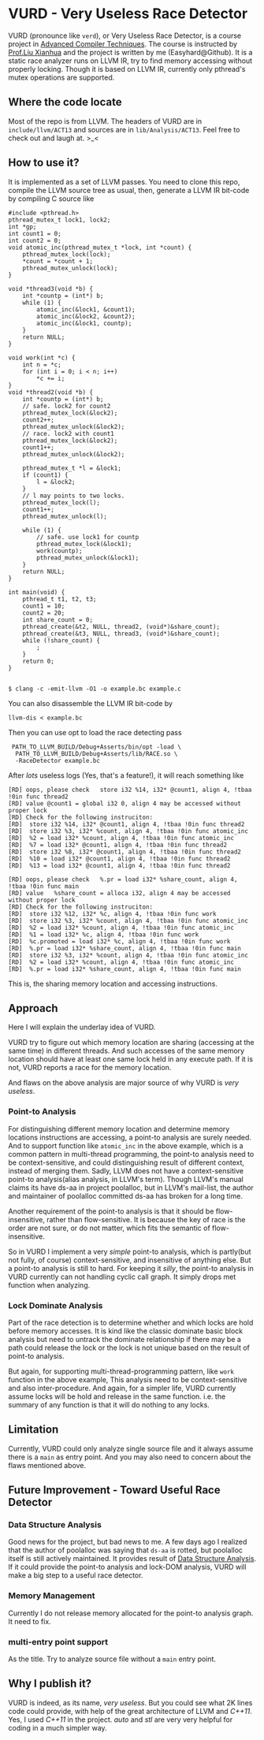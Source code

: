# VURD - Very Useless Race Detector

VURD (pronounce like `verd`), or Very Useless Race Detector, is a course project
in [Advanced Compiler Techniques][]. The course is instructed by
[Prof.Liu Xianhua][] and the project is written by me (Easyhard@Github). It is a
static race analyzer runs on LLVM IR, try to find memory accessing without
properly locking. Though it is based on LLVM IR, currently only pthread's mutex
operations are supported.

## Where the code locate
Most of the repo is from LLVM. The headers of VURD are in `include/llvm/ACT13` and
sources are in `lib/Analysis/ACT13`. Feel free to check out and laugh at. >_<

## How to use it?
It is implemented as a set of LLVM passes. You need to clone this repo, compile
the LLVM source tree as usual, then, generate a LLVM IR bit-code by compiling C
source like


    #include <pthread.h>
    pthread_mutex_t lock1, lock2;
    int *gp;
    int count1 = 0;
    int count2 = 0;
    void atomic_inc(pthread_mutex_t *lock, int *count) {
        pthread_mutex_lock(lock);
        *count = *count + 1;
        pthread_mutex_unlock(lock);
    }
    
    void *thread3(void *b) {
        int *countp = (int*) b;
        while (1) {
            atomic_inc(&lock1, &count1);
            atomic_inc(&lock2, &count2);
            atomic_inc(&lock1, countp);
        }
        return NULL;
    }
    
    void work(int *c) {
        int n = *c;
        for (int i = 0; i < n; i++)
            *c += i;
    }
    void *thread2(void *b) {
        int *countp = (int*) b;
        // safe. lock2 for count2
        pthread_mutex_lock(&lock2);
        count2++;
        pthread_mutex_unlock(&lock2);
        // race. lock2 with count1
        pthread_mutex_lock(&lock2);
        count1++;
        pthread_mutex_unlock(&lock2);
    
        pthread_mutex_t *l = &lock1;
        if (count1) {
            l = &lock2;
        }
        // l may points to two locks.
        pthread_mutex_lock(l);
        count1++;
        pthread_mutex_unlock(l);
    
        while (1) {
            // safe. use lock1 for countp
            pthread_mutex_lock(&lock1);
            work(countp);
            pthread_mutex_unlock(&lock1);
        }
        return NULL;
    }
    
    int main(void) {
        pthread_t t1, t2, t3;
        count1 = 10;
        count2 = 20;
        int share_count = 0;
        pthread_create(&t2, NULL, thread2, (void*)&share_count);
        pthread_create(&t3, NULL, thread3, (void*)&share_count);
        while (!share_count) {
            ;
        }
        return 0;
    }


    $ clang -c -emit-llvm -O1 -o example.bc example.c

You can also disassemble the LLVM IR bit-code by

    llvm-dis < example.bc

Then you can use opt to load the race detecting pass

     PATH_TO_LLVM_BUILD/Debug+Asserts/bin/opt -load \
      PATH_TO_LLVM_BUILD/Debug+Asserts/lib/RACE.so \
      -RaceDetector example.bc

After *lots* useless logs (Yes, that's a feature!), it will reach something like

    [RD] oops, please check   store i32 %14, i32* @count1, align 4, !tbaa !0in func thread2
    [RD] value @count1 = global i32 0, align 4 may be accessed without proper lock
    [RD] Check for the following instruciton: 
    [RD]  store i32 %14, i32* @count1, align 4, !tbaa !0in func thread2
    [RD]  store i32 %3, i32* %count, align 4, !tbaa !0in func atomic_inc
    [RD]  %2 = load i32* %count, align 4, !tbaa !0in func atomic_inc
    [RD]  %7 = load i32* @count1, align 4, !tbaa !0in func thread2
    [RD]  store i32 %8, i32* @count1, align 4, !tbaa !0in func thread2
    [RD]  %10 = load i32* @count1, align 4, !tbaa !0in func thread2
    [RD]  %13 = load i32* @count1, align 4, !tbaa !0in func thread2
    
    [RD] oops, please check   %.pr = load i32* %share_count, align 4, !tbaa !0in func main
    [RD] value   %share_count = alloca i32, align 4 may be accessed without proper lock
    [RD] Check for the following instruciton: 
    [RD]  store i32 %12, i32* %c, align 4, !tbaa !0in func work
    [RD]  store i32 %3, i32* %count, align 4, !tbaa !0in func atomic_inc
    [RD]  %2 = load i32* %count, align 4, !tbaa !0in func atomic_inc
    [RD]  %1 = load i32* %c, align 4, !tbaa !0in func work
    [RD]  %c.promoted = load i32* %c, align 4, !tbaa !0in func work
    [RD]  %.pr = load i32* %share_count, align 4, !tbaa !0in func main
    [RD]  store i32 %3, i32* %count, align 4, !tbaa !0in func atomic_inc
    [RD]  %2 = load i32* %count, align 4, !tbaa !0in func atomic_inc
    [RD]  %.pr = load i32* %share_count, align 4, !tbaa !0in func main

This is, the sharing memory location and accessing instructions.

## Approach
Here I will explain the underlay idea of VURD.

VURD try to figure out which memory location are sharing (accessing at the same
time) in different threads. And such accesses of the same memory location should
have at least one same lock held in any execute path. If it is not, VURD reports
a race for the memory location.

And flaws on the above analysis are major source of why VURD is *very useless*.

### Point-to Analysis
For distinguishing different memory location and determine memory locations
instructions are accessing, a point-to analysis are surely needed. And to
support function like `atomic_inc` in the above example, which is a common pattern
in multi-thread programming, the point-to analysis need to be context-sensitive,
and could distinguishing result of different context, instead of merging
them. Sadly, LLVM does not have a context-sensitive point-to analysis(alias
analysis, in LLVM's term). Though LLVM's manual claims its have ds-aa in project
poolalloc, but in LLVM's mail-list, the author and maintainer of poolalloc
committed ds-aa has broken for a long time.

Another requirement of the point-to analysis is that it should be
flow-insensitive, rather than flow-sensitive. It is because the key of race is
the order are not sure, or do not matter, which fits the semantic of
flow-insensitive.

So in VURD I implement a very *simple* point-to analysis, which is partly(but
not fully, of course) context-sensitive, and insensitive of anything else. But a
point-to analysis is still to hard. For keeping it *silly*, the point-to
analysis in VURD currently can not handling cyclic call graph. It simply drops
met function when analyzing.

### Lock Dominate Analysis
Part of the race detection is to determine whether and which locks are hold
before memory accesses. It is kind like the classic dominate basic block analysis
but need to untrack the dominate relationship if there may be a path could
release the lock or the lock is not unique based on the result of point-to
analysis.

But again, for supporting multi-thread-programming pattern, like `work` function
in the above example, This analysis need to be context-sensitive and also
inter-procedure. And again, for a simpler life, VURD currently assume locks will
be hold and release in the same function. i.e. the summary of any function is that
it will do nothing to any locks.

## Limitation
Currently, VURD could only analyze single source file and it always assume there
is a `main` as entry point. And you may also need to concern about the flaws
mentioned above.

## Future Improvement - Toward Useful Race Detector

### Data Structure Analysis
Good news for the project, but bad news to me. A few days ago I realized that the author of poolalloc
was saying that `ds-aa` is rotted, but poolalloc itself is still actively
maintained. It provides result of [Data Structure Analysis][]. If it could
provide the point-to analysis and lock-DOM analysis, VURD will make a big step
to a useful race detector.

### Memory Management
Currently I do not release memory allocated for the point-to analysis graph. It
need to fix.

### multi-entry point support
As the title. Try to analyze source file without a `main` entry point.

## Why I publish it?
VURD is indeed, as its name, *very useless*. But you could see what 2K lines
code could provide, with help of the great architecture of LLVM and *C++11*. Yes,
I used *C++11* in the project. *auto* and *stl* are very very helpful for
coding in a much simpler way.

[Prof.Liu Xianhua]: http://mprc.pku.edu.cn/~liuxianhua/

[Data Structure Analysis]: http://rw4.cs.uni-saarland.de/teaching/spa10/papers/dsa.pdf

[Advanced Compiler Techniques]: http://mprc.pku.edu.cn/~liuxianhua/ACT13/

